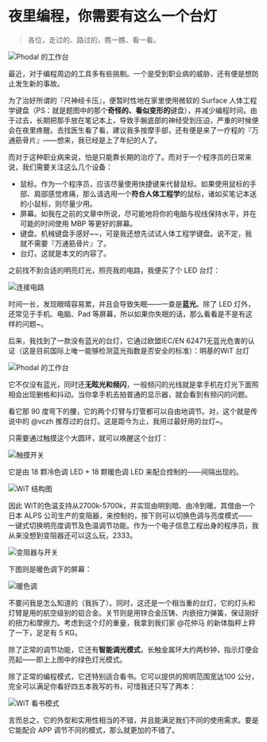 夜里编程，你需要有这么一个台灯
===

> 各位，走过的、路过的，瞧一瞧、看一看。

![Phodal 的工作台](full-workspaces.jpg)

最近，对于编程周边的工具多有些挑剔。一个是受到职业病的威胁，还有便是想防止发生新的事故。

为了治好所谓的『尺神经卡压』，便暂时性地在家里使用微软的 Surface 人体工程学键盘（PS：就是题图中的那个**奇怪的、看似变形的**键盘），并减少编程时间。由于过去，长期把那手放在笔记本上，导致手腕底部的神经受到压迫，严重的时候便会在夜里疼醒。去找医生看了看，建议我多按摩手部，还有便是来了一疗程的『万通筋骨片』——想来，我已经是上了年纪的人了。

而对于这种职业病来说，怕是只能靠长期的治疗了。而对于一个程序员的日常来说，我们需要关注这么几个设备：

 - 鼠标。作为一个程序员，应该尽量使用快捷键来代替鼠标。如果使用鼠标的手部、肩部感觉疼痛，那么请选用一个**符合人体工程学**的鼠标，诸如买笔记本送的小鼠标，则尽量少用。
 - 屏幕。如我在之前的文章中所说，尽可能地将你的电脑与视线保持水平，并在可能的时间使用 MBP 等更好的屏幕。
 - 键盘。机械键盘手感好~~，可是我还想先试试人体工程学键盘。说不定，我就不需要『万通筋骨片』了。
 - 台灯。这就是本文的内容了。

之前找不到合适的明亮灯光，照亮我的电路，我便买了个 LED 台灯：

![连接电路](hardware-platform.jpg)

时间一长，发现眼晴容易累，并且会导致失眠——一查是**蓝光**。除了 LED 灯外，还常见于手机、电脑、Pad 等屏幕，所以如果你失眠的话，那么看看是不是有这样的问题~。

后来，我找到了一款没有蓝光的台灯，它通过欧盟IEC/EN 62471无蓝光危害的认证（这是目前国际上唯一能够检测蓝光指数是否安全的标准）：明基的WiT 台灯

![Phodal 的工作台](full-workspaces.jpg)

它不仅没有蓝光，同时还**无眩光和频闪**，一般频闪的光线就是拿手机在灯光下面照相会出现删格和抖动。当你拿手机去拍普通的显示器，就会看到有频闪的问题。


看它那 90 度弯下的腰，它的两个灯臂与灯管都可以自由地调节。对，这个就是传说中的 @vczh 推荐过的台灯。这是距今为止，我用过最好用的台灯~。

只需要通过触摸这个大圆环，就可以唤醒这个台灯：

![触摸开关](wit-with-light-adjust.jpg)

它是由 18 颗冷色调 LED + 18 颗暖色调 LED 来配合控制的——间隔出现的。

![WiT 结构图](led-example.png)

因此 WiT的色温支持从2700k-5700k，并实现由明到暗、由冷到暖。其借由一个日本 ALPS 公司生产的变阻器，来控制的，按下则可以切换色调与亮度模式——一键式切换明亮度调节及色温调节功能。作为一个电子信息工程出身的程序员，我从来没想到变阻器还可以这么玩，2333。

![变阻器与开关](exchange-lamp.jpg)

下图则是暖色调下的屏幕：

![暖色调](warm-status.jpg)

不要问我是怎么知道的（我拆了）。同时，这还是一个相当重的台灯，它的灯头和灯臂是用的航空级别的铝合金。关节则是用锌合金压铸、内嵌扭力弹簧，保证刚好的扭力和摩擦力。考虑到这个灯的重量，我拿到我们家 @花仲马 的新体脂秤上秤了一下，足足有 5 KG。

除了正常的调节功能，它还有**智能调光模式**，长触金属环大约两秒钟，指示灯便会亮起——即上上图中的绿色灯光模式。

除了正常的编程模式，它还特别适合看书。它可以提供的照明范围宽达100 公分，完全可以满足你看好四五本我写的书，可惜我还只写了两本：

![WiT 看书模式](growth-iot-books.jpg)

言而总之，它的外型和实用性相当的不错，并且能满足我们不同的使用需求。要是它能配合 APP 调节不同的模式，那么就更加的不错了。

